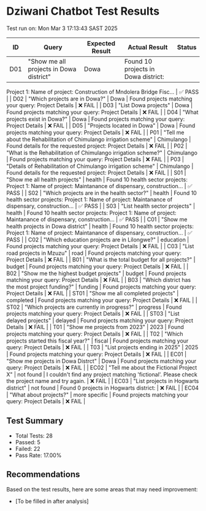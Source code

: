 # Dziwani Chatbot Test Results
Test run on: Mon Mar  3 17:13:43 SAST 2025

| ID | Query | Expected Result | Actual Result | Status |
|----|-------|----------------|---------------|--------|
| D01 | "Show me all projects in Dowa district" | Dowa | Found 10 projects in Dowa district:
Project 1:
Name of project: Construction of Mndolera Bridge
Fisc... | ✅ PASS |
| D02 | "Which projects are in Dowa?" | Dowa | Found projects matching your query:
Project Details | ❌ FAIL |
| D03 | "List Dowa projects" | Dowa | Found projects matching your query:
Project Details | ❌ FAIL |
| D04 | "What projects exist in Dowa?" | Dowa | Found projects matching your query:
Project Details | ❌ FAIL |
| D05 | "Projects located in Dowa" | Dowa | Found projects matching your query:
Project Details | ❌ FAIL |
| P01 | "Tell me about the Rehabilitation of Chimulango irrigation scheme" | Chimulango | Found details for the requested project:
Project Details | ❌ FAIL |
| P02 | "What is the Rehabilitation of Chimulango irrigation scheme?" | Chimulango | Found projects matching your query:
Project Details | ❌ FAIL |
| P03 | "Details of Rehabilitation of Chimulango irrigation scheme" | Chimulango | Found details for the requested project:
Project Details | ❌ FAIL |
| S01 | "Show me all health projects" | health | Found 10 health sector projects:
Project 1:
Name of project: Maintanance of dispensary, construction... | ✅ PASS |
| S02 | "Which projects are in the health sector?" | health | Found 10 health sector projects:
Project 1:
Name of project: Maintanance of dispensary, construction... | ✅ PASS |
| S03 | "List health sector projects" | health | Found 10 health sector projects:
Project 1:
Name of project: Maintanance of dispensary, construction... | ✅ PASS |
| C01 | "Show me health projects in Dowa district" | health | Found 10 health sector projects:
Project 1:
Name of project: Maintanance of dispensary, construction... | ✅ PASS |
| C02 | "Which education projects are in Lilongwe?" | education | Found projects matching your query:
Project Details | ❌ FAIL |
| C03 | "List road projects in Mzuzu" | road | Found projects matching your query:
Project Details | ❌ FAIL |
| B01 | "What is the total budget for all projects?" | budget | Found projects matching your query:
Project Details | ❌ FAIL |
| B02 | "Show me the highest budget projects" | budget | Found projects matching your query:
Project Details | ❌ FAIL |
| B03 | "Which district has the most project funding?" | funding | Found projects matching your query:
Project Details | ❌ FAIL |
| ST01 | "Show me all completed projects" | completed | Found projects matching your query:
Project Details | ❌ FAIL |
| ST02 | "Which projects are currently in progress?" | progress | Found projects matching your query:
Project Details | ❌ FAIL |
| ST03 | "List delayed projects" | delayed | Found projects matching your query:
Project Details | ❌ FAIL |
| T01 | "Show me projects from 2023" | 2023 | Found projects matching your query:
Project Details | ❌ FAIL |
| T02 | "Which projects started this fiscal year?" | fiscal | Found projects matching your query:
Project Details | ❌ FAIL |
| T03 | "List projects ending in 2025" | 2025 | Found projects matching your query:
Project Details | ❌ FAIL |
| EC01 | "Show me projects in Dowa Distrct" | Dowa | Found projects matching your query:
Project Details | ❌ FAIL |
| EC02 | "Tell me about the Fictional Project X" | not found | I couldn't find any project matching 'fictional'. Please check the project name and try again. | ❌ FAIL |
| EC03 | "List projects in Hogwarts district" | not found | Found 0 projects in Hogwarts district: | ❌ FAIL |
| EC04 | "What about projects?" | more specific | Found projects matching your query:
Project Details | ❌ FAIL |

## Test Summary
- Total Tests: 28
- Passed: 5
- Failed: 22
- Pass Rate: 17.00%

## Recommendations
Based on the test results, here are some areas that may need improvement:
- [To be filled in after analysis]
